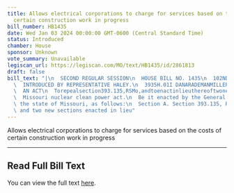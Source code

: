 ```yaml
---
title: Allows electrical corporations to charge for services based on the costs of
  certain construction work in progress
bill_number: HB1435
date: Wed Jan 03 2024 00:00:00 GMT-0600 (Central Standard Time)
status: Introduced
chamber: House
sponsor: Unknown
vote_summary: Unavailable
legiscan_url: https://legiscan.com/MO/text/HB1435/id/2861813
draft: false
bill_text: "|\n  SECOND REGULAR SESSION\n  HOUSE BILL NO. 1435\n  102ND GENERAL ASSEMBLY\n\
  \  INTRODUCED BY REPRESENTATIVE HALEY.\n  3935H.01I DANARADEMANMILLER,ChiefClerk\n\
  \  AN ACT\n  Torepealsection393.135,RSMo,andtoenactinlieuthereoftwonewsectionsrelatingtothe\n\
  \  Missouri nuclear clean power act.\n  Be it enacted by the General Assembly of\
  \ the state of Missouri, as follows:\n  Section A. Section 393.135, RSMo, is repealed\
  \ and two new sections enacted in lieu"
---
```

Allows electrical corporations to charge for services based on the costs of certain construction work in progress

---

## Read Full Bill Text

You can view the full text [here](https://legiscan.com/MO/text/HB1435/id/2861813).
